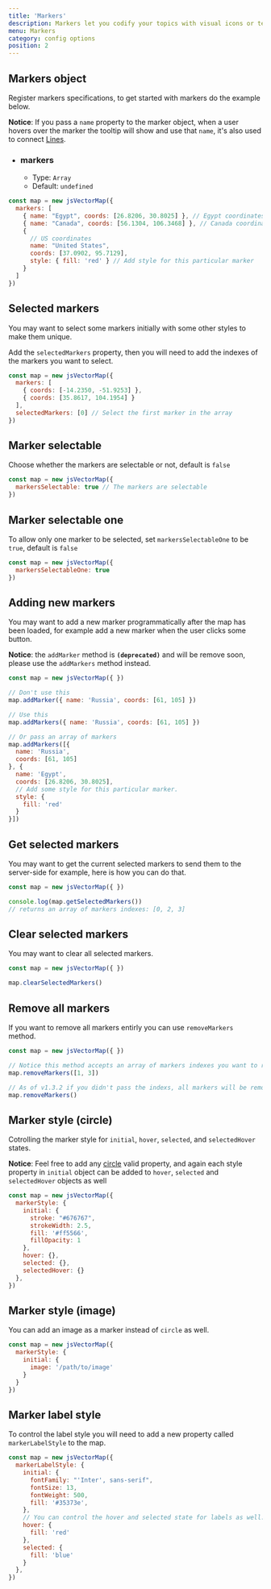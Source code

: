 ```yaml
---
title: 'Markers'
description: Markers let you codify your topics with visual icons or textual tags. They're basically icons, shapes and keywords that add additional contextual information to your topics
menu: Markers
category: config options
position: 2
---
```


## Markers object
Register markers specifications, to get started with markers do the example below.

**Notice**: If you pass a `name` property to the marker object, when a user hovers over the marker the tooltip will show and use that `name`, it's also used to connect [Lines](lines).

- ### markers
  - Type: `Array`
  - Default: `undefined`

```js
const map = new jsVectorMap({ 
  markers: [
    { name: "Egypt", coords: [26.8206, 30.8025] }, // Egypt coordinates
    { name: "Canada", coords: [56.1304, 106.3468] }, // Canada coordinates
    {
      // US coordinates
      name: "United States",
      coords: [37.0902, 95.7129],
      style: { fill: 'red' } // Add style for this particular marker
    }
  ]
})
```

## Selected markers
You may want to select some markers initially with some other styles to make them unique.

Add the `selectedMarkers` property, then you will need to add the indexes of the markers you want to select.

```js
const map = new jsVectorMap({ 
  markers: [
    { coords: [-14.2350, -51.9253] },
    { coords: [35.8617, 104.1954] }
  ],
  selectedMarkers: [0] // Select the first marker in the array
})
```

## Marker selectable
Choose whether the markers are selectable or not, default is `false`

```js
const map = new jsVectorMap({ 
  markersSelectable: true // The markers are selectable
})
```

## Marker selectable one
To allow only one marker to be selected, set `markersSelectableOne` to be `true`, default is `false`

```js
const map = new jsVectorMap({ 
  markersSelectableOne: true
})
```

## Adding new markers
You may want to add a new marker programmatically after the map has been loaded, for example add a new marker when the user clicks some button.

**Notice**: the `addMarker` method is **`(deprecated)`** and will be remove soon, please use the `addMarkers` method instead.

```js
const map = new jsVectorMap({ })

// Don't use this
map.addMarker({ name: 'Russia', coords: [61, 105] })

// Use this
map.addMarkers({ name: 'Russia', coords: [61, 105] })

// Or pass an array of markers
map.addMarkers([{
  name: 'Russia',
  coords: [61, 105]
}, {
  name: 'Egypt',
  coords: [26.8206, 30.8025],
  // Add some style for this particular marker.
  style: {
    fill: 'red'
  }
}])
```

## Get selected markers
You may want to get the current selected markers to send them to the server-side for example, here is how you can do that.

```js
const map = new jsVectorMap({ })

console.log(map.getSelectedMarkers())
// returns an array of markers indexes: [0, 2, 3]
```

## Clear selected markers
You may want to clear all selected markers.

```js
const map = new jsVectorMap({ })

map.clearSelectedMarkers()
```

## Remove all markers
If you want to remove all markers entirly you can use `removeMarkers` method.

```js
const map = new jsVectorMap({ })

// Notice this method accepts an array of markers indexes you want to remove
map.removeMarkers([1, 3])

// As of v1.3.2 if you didn't pass the indexs, all markers will be removed
map.removeMarkers()
```

## Marker style (circle)
Cotrolling the marker style for `initial`, `hover`, `selected`, and `selectedHover` states.

**Notice**: Feel free to add any [circle](https://developer.mozilla.org/en-US/docs/Web/SVG/Element/circle) valid property, and again each style property in `initial` object can be added to `hover`, `selected` and `selectedHover` objects as well

```js
const map = new jsVectorMap({ 
  markerStyle: {
    initial: {
      stroke: "#676767",
      strokeWidth: 2.5,
      fill: '#ff5566',
      fillOpacity: 1
    },
    hover: {},
    selected: {},
    selectedHover: {}
  },
})
```

## Marker style (image)
You can add an image as a marker instead of `circle` as well.

```js
const map = new jsVectorMap({
  markerStyle: {
    initial: {
      image: '/path/to/image'
    }
  }
})
```

## Marker label style
To control the label style you will need to add a new property called `markerLabelStyle` to the map.

```js
const map = new jsVectorMap({ 
  markerLabelStyle: {
    initial: {
      fontFamily: "'Inter', sans-serif",
      fontSize: 13,
      fontWeight: 500,
      fill: '#35373e',
    },
    // You can control the hover and selected state for labels as well.
    hover: {
      fill: 'red'
    },
    selected: {
      fill: 'blue'
    }
  },
})
```
